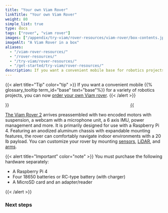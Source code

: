 ```yaml
---
title: "Your own Viam Rover"
linkTitle: "Your own Viam Rover"
weight: 80
simple_list: true
type: docs
tags: ["rover", "viam rover"]
images: ["/appendix/try-viam/rover-resources/viam-rover/box-contents.jpg"]
imageAlt: "A Viam Rover in a box"
aliases:
  - "/viam-rover-resources/"
  - "/rover-resources/"
  - "/try-viam/rover-resources/"
  - "/get-started/try-viam/rover-resources/"
description: If you want a convenient mobile base for robotics projects, order a Viam rover and set it up.
---
```


{{< alert title="Tip" color="tip" >}}
If you want a convenient mobile {{% glossary_tooltip term_id="base" text="base"%}} for a variety of robotics projects, you can now [order your own Viam rover](https://www.viam.com/resources/rover).
{{< /alert >}}

<div class="td-max-width-on-larger-screens">
<div class="row">
    <div class="col">
        <a href="https://www.viam.com/resources/rover" target="_blank">
            {{<imgproc src="appendix/try-viam/rover-resources/viam-rover/rover-front.jpg" resize="400x" alt="The front of the assembled Viam Rover" style="width:400px; min-width:300px; float: left" >}}
    </div>
    <div class="col" style= "min-width:300px;">
        <p>
            The <a href="https://www.viam.com/resources/rover" target="_blank">Viam Rover 2</a> arrives preassembled with two encoded motors with suspension, a webcam with a microphone unit, a 6 axis IMU, power management and more.
            It is primarily designed for use with a Raspberry Pi 4.
            Featuring an anodized aluminum chassis with expandable mounting features, the rover can comfortably navigate indoor environments with a 20 lb payload.
            You can customize your rover by mounting <a href="/components/sensor/">sensors</a>, <a href="/components/camera/">LiDAR</a>, and <a href="/components/arm/">arms</a>.
        </p>
    </div>
</div>
</div>

{{< alert title="Important" color="note" >}}
You must purchase the following hardware separately:

- A Raspberry Pi 4
- Four 18650 batteries or RC-type battery (with charger)
- A MicroSD card and an adapter/reader

{{< /alert >}}

### Next steps
